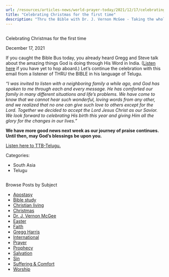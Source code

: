 ```yaml
---
url: /resources/articles-news/world-prayer-today/2021/12/17/celebrating-christmas-for-the-first-time
title: "Celebrating Christmas for the first time"
description: "Thru the Bible with Dr. J. Vernon McGee - Taking the whole Word to the whole world"
---
```







## 
 Celebrating Christmas for the first time


December 17, 2021
![]()




If you caught the Bible Bus today, you already heard Gregg and Steve talk about the amazing things God is doing through His Word in India. ([Listen here](https://downloads.pod.co/35231dcc-3a21-4af5-bb67-36c5d48040bd/9e614d0e-6aca-407b-a079-32f86b80d310.mp3) if you have yet to hop aboard.) Let’s continue the celebration with this email from a listener of THRU the BIBLE in his language of Telugu.

*“I was invited to listen with a neighboring family a while ago, and God has spoken to me through each and every message. He has comforted our family in many different situations and life’s problems. We have come to know that we cannot hear such wonderful, loving words from any other, and we realized that no one can give such love to others except for the Lord. Together we decided to accept the Lord Jesus Christ as our Savior. We look forward to celebrating His birth this year and giving Him all the glory for the changes in our lives.”*

**We have more good news next week as our journey of praise continues. Until then, may God’s blessings be upon you.**

[Listen here to TTB-Telugu.](https://ttb.twr.org/home/day,0440/language,TEL)



Categories: 


* South Asia
* Telugu









## 
 Browse Posts by Subject


* [Apostasy](/resources/articles-news/-in-tags/tags/Apostasy)
* [Bible study](/resources/articles-news/-in-tags/tags/Bible-study)
* [Christian living](/resources/articles-news/-in-tags/tags/Christian-living)
* [Christmas](/resources/articles-news/-in-tags/tags/Christmas)
* [Dr. J. Vernon McGee](/resources/articles-news/-in-tags/tags/Dr-J-Vernon-McGee)
* [Easter](/resources/articles-news/-in-tags/tags/easter)
* [Faith](/resources/articles-news/-in-tags/tags/Faith)
* [Gregg Harris](/resources/articles-news/-in-tags/tags/Gregg-Harris)
* [International](/resources/articles-news/-in-tags/tags/International)
* [Prayer](/resources/articles-news/-in-tags/tags/prayer)
* [Prophecy](/resources/articles-news/-in-tags/tags/Prophecy)
* [Salvation](/resources/articles-news/-in-tags/tags/Salvation)
* [Sin](/resources/articles-news/-in-tags/tags/sin)
* [Suffering & Comfort](/resources/articles-news/-in-tags/tags/Suffering-Comfort)
* [Worship](/resources/articles-news/-in-tags/tags/worship)






